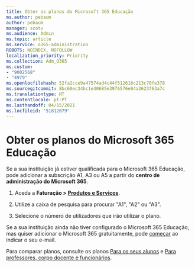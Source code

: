 ```yaml
---
title: Obter os planos do Microsoft 365 Educação
ms.author: pebaum
author: pebaum
manager: scotv
ms.audience: Admin
ms.topic: article
ms.service: o365-administration
ROBOTS: NOINDEX, NOFOLLOW
localization_priority: Priority
ms.collection: Adm_O365
ms.custom:
- "9002568"
- "4979"
ms.openlocfilehash: 52fa2cce9a47574ad4c44f512616c213c70fe378
ms.sourcegitcommit: 8bc60ec34bc1e40685e3976576e04a2623f63a7c
ms.translationtype: HT
ms.contentlocale: pt-PT
ms.lasthandoff: 04/15/2021
ms.locfileid: "51812079"
---
```

# <a name="get-the-microsoft-365-education-plans"></a>Obter os planos do Microsoft 365 Educação

Se a sua instituição já estiver qualificada para o Microsoft 365 Educação, pode adicionar a subscrição A1, A3 ou A5 a partir do **centro de administração do Microsoft 365**. 

1. Aceda a **Faturação > [Produtos e Serviços](https://go.microsoft.com/fwlink/p/?linkid=868433)**.

2. Utilize a caixa de pesquisa para procurar "A1", "A2" ou "A3".

3. Selecione o número de utilizadores que irão utilizar o plano.

Se a sua instituição ainda não tiver configurado o Microsoft 365 Educação, mas quiser adicionar o Microsoft 365 gratuitamente, pode [começar](https://www.microsoft.com/education/products/office) ao indicar o seu e-mail.

 Para comparar planos, consulte os planos [Para os seus alunos](https://www.microsoft.com/microsoft-365/academic/compare-office-365-education-plans?activetab=tab:primaryr1) e [Para professores, corpo docente e funcionários](https://www.microsoft.com/microsoft-365/academic/compare-office-365-education-plans?activetab=tab:primaryr2).
